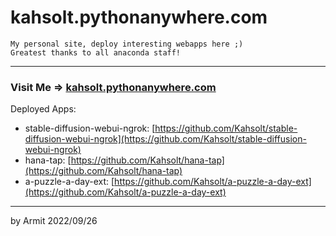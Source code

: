 # kahsolt.pythonanywhere.com

    My personal site, deploy interesting webapps here ;)
    Greatest thanks to all anaconda staff!

----

### Visit Me => [kahsolt.pythonanywhere.com](kahsolt.pythonanywhere.com)


Deployed Apps:

  - stable-diffusion-webui-ngrok: [https://github.com/Kahsolt/stable-diffusion-webui-ngrok](https://github.com/Kahsolt/stable-diffusion-webui-ngrok)
  - hana-tap: [https://github.com/Kahsolt/hana-tap](https://github.com/Kahsolt/hana-tap)
  - a-puzzle-a-day-ext: [https://github.com/Kahsolt/a-puzzle-a-day-ext](https://github.com/Kahsolt/a-puzzle-a-day-ext)

----

by Armit
2022/09/26 
